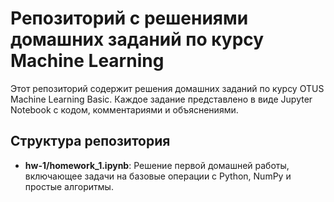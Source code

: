 # Репозиторий с решениями домашних заданий по курсу Machine Learning

Этот репозиторий содержит решения домашних заданий по курсу OTUS Machine Learning Basic. Каждое задание представлено в виде Jupyter Notebook с кодом, комментариями и объяснениями.

## Структура репозитория

- **hw-1/homework_1.ipynb**: Решение первой домашней работы, включающее задачи на базовые операции с Python, NumPy и простые алгоритмы.
